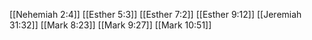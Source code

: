 [[Nehemiah 2:4]]
[[Esther 5:3]]
[[Esther 7:2]]
[[Esther 9:12]]
[[Jeremiah 31:32]]
[[Mark 8:23]]
[[Mark 9:27]]
[[Mark 10:51]]

